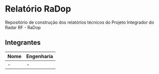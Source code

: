 # Relatório RaDop

Repositório de construção dos relatórios técnicos do Projeto Integrador do Radar RF - RaDop

## Integrantes

|Nome|Engenharia|
|---|---|
|-|-|